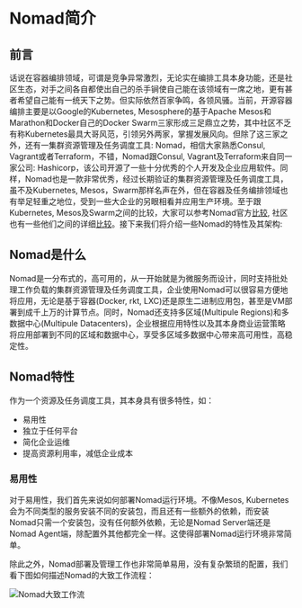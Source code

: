 # Nomad简介
## 前言
话说在容器编排领域，可谓是竞争异常激烈，无论实在编排工具本身功能，还是社区生态，对手之间各自都使出自己的杀手锏使自己能在该领域有一席之地，更有甚者希望自己能有一统天下之势。但实际依然百家争鸣，各领风骚。当前，开源容器编排主要是以Google的Kubernetes, Mesosphere的基于Apache Mesos和Marathon和Docker自己的Docker Swarm三家形成三足鼎立之势，其中社区不乏有称Kubernetes最具大哥风范，引领另外两家，掌握发展风向。但除了这三家之外，还有一集群资源管理及任务调度工具: Nomad，相信大家熟悉Consul, Vagrant或者Terraform，不错，Nomad跟Consul, Vagrant及Terraform来自同一家公司: Hashicorp，该公司开源了一些十分优秀的个人开发及企业应用软件。同样，Nomad也是一款非常优秀，经过长期验证的集群资源管理及任务调度工具，虽不及Kubernetes, Mesos，Swarm那样名声在外，但在容器及任务编排领域也有举足轻重之地位，受到一些大企业的另眼相看并应用生产环境。至于跟Kubernetes, Mesos及Swarm之间的比较，大家可以参考Nomad官方[比较](scrollPreviewWithEditorSelection), 社区也有一些他们之间的详细[比较](https://github.com/KaivoAnastetiks/container-orchestration-comparison/blob/master/README.md)。接下来我们将介绍一些Nomad的特性及其架构:

## Nomad是什么
Nomad是一分布式的，高可用的，从一开始就是为微服务而设计，同时支持批处理工作负载的集群资源管理及任务调度工具，企业使用Nomad可以很容易方便地将应用，无论是基于容器(Docker, rkt, LXC)还是原生二进制应用包，甚至是VM部署到成千上万的计算节点。同时，Nomad还支持多区域(Multipule Regions)和多数据中心(Multipule Datacenters)，企业根据应用特性以及其本身商业运营策略将应用部署到不同的区域和数据中心，享受多区域多数据中心带来高可用性，高稳定性。

## Nomad特性
作为一个资源及任务调度工具，其本身具有很多特性，如：

* 易用性
* 独立于任何平台
* 简化企业运维
* 提高资源利用率，减低企业成本

### 易用性
对于易用性，我们首先来说如何部署Nomad运行环境。不像Mesos, Kubernetes会为不同类型的服务安装不同的安装包，而且还有一些额外的依赖，而安装Nomad只需一个安装包，没有任何额外依赖，无论是Nomad Server端还是Nomad Agent端，除配置外其他都完全一样。这使得部署Nomad运行环境非常简单。

除此之外，Nomad部署及管理工作也非常简单易用，没有复杂繁琐的配置，我们看下图如何描述Nomad的大致工作流程：

![Nomad大致工作流](/Users/Clare/msp/pic/easyofuse.png)